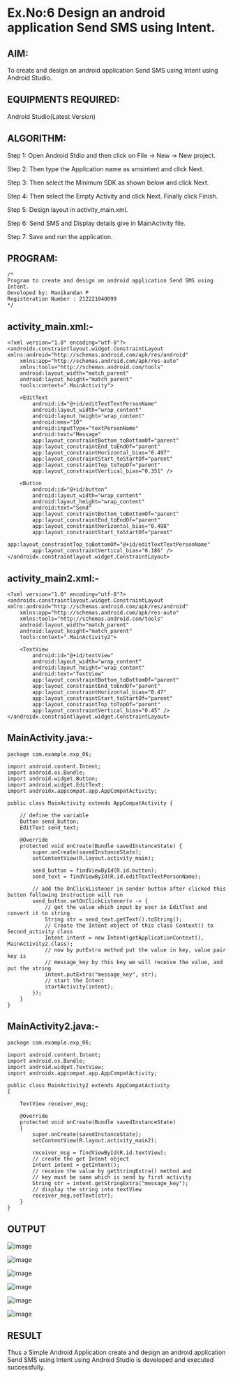 
# Ex.No:6 Design an android application Send SMS using Intent.


## AIM:

To create and design an android application Send SMS using Intent using Android Studio.

## EQUIPMENTS REQUIRED:

Android Studio(Latest Version)

## ALGORITHM:

Step 1: Open Android Stdio and then click on File -> New -> New project.

Step 2: Then type the Application name as smsintent and click Next. 

Step 3: Then select the Minimum SDK as shown below and click Next.

Step 4: Then select the Empty Activity and click Next. Finally click Finish.

Step 5: Design layout in activity_main.xml.

Step 6: Send SMS and Display details give in MainActivity file.

Step 7: Save and run the application.

## PROGRAM:
```
/*
Program to create and design an android application Send SMS using Intent.
Developed by: Manikandan P
Registeration Number : 212221040099
*/
```
## activity_main.xml:-
```
<?xml version="1.0" encoding="utf-8"?>
<androidx.constraintlayout.widget.ConstraintLayout xmlns:android="http://schemas.android.com/apk/res/android"
    xmlns:app="http://schemas.android.com/apk/res-auto"
    xmlns:tools="http://schemas.android.com/tools"
    android:layout_width="match_parent"
    android:layout_height="match_parent"
    tools:context=".MainActivity">

    <EditText
        android:id="@+id/editTextTextPersonName"
        android:layout_width="wrap_content"
        android:layout_height="wrap_content"
        android:ems="10"
        android:inputType="textPersonName"
        android:text="Message"
        app:layout_constraintBottom_toBottomOf="parent"
        app:layout_constraintEnd_toEndOf="parent"
        app:layout_constraintHorizontal_bias="0.497"
        app:layout_constraintStart_toStartOf="parent"
        app:layout_constraintTop_toTopOf="parent"
        app:layout_constraintVertical_bias="0.351" />

    <Button
        android:id="@+id/button"
        android:layout_width="wrap_content"
        android:layout_height="wrap_content"
        android:text="Send"
        app:layout_constraintBottom_toBottomOf="parent"
        app:layout_constraintEnd_toEndOf="parent"
        app:layout_constraintHorizontal_bias="0.498"
        app:layout_constraintStart_toStartOf="parent"
        app:layout_constraintTop_toBottomOf="@+id/editTextTextPersonName"
        app:layout_constraintVertical_bias="0.186" />
</androidx.constraintlayout.widget.ConstraintLayout>
```
## activity_main2.xml:-
```
<?xml version="1.0" encoding="utf-8"?>
<androidx.constraintlayout.widget.ConstraintLayout xmlns:android="http://schemas.android.com/apk/res/android"
    xmlns:app="http://schemas.android.com/apk/res-auto"
    xmlns:tools="http://schemas.android.com/tools"
    android:layout_width="match_parent"
    android:layout_height="match_parent"
    tools:context=".MainActivity2">

    <TextView
        android:id="@+id/textView"
        android:layout_width="wrap_content"
        android:layout_height="wrap_content"
        android:text="TextView"
        app:layout_constraintBottom_toBottomOf="parent"
        app:layout_constraintEnd_toEndOf="parent"
        app:layout_constraintHorizontal_bias="0.47"
        app:layout_constraintStart_toStartOf="parent"
        app:layout_constraintTop_toTopOf="parent"
        app:layout_constraintVertical_bias="0.45" />
</androidx.constraintlayout.widget.ConstraintLayout>
```
## MainActivity.java:-
```
package com.example.exp_06;

import android.content.Intent;
import android.os.Bundle;
import android.widget.Button;
import android.widget.EditText;
import androidx.appcompat.app.AppCompatActivity;

public class MainActivity extends AppCompatActivity {

    // define the variable
    Button send_button;
    EditText send_text;

    @Override
    protected void onCreate(Bundle savedInstanceState) {
        super.onCreate(savedInstanceState);
        setContentView(R.layout.activity_main);

        send_button = findViewById(R.id.button);
        send_text = findViewById(R.id.editTextTextPersonName);

        // add the OnClickListener in sender button after clicked this button following Instruction will run
        send_button.setOnClickListener(v -> {
            // get the value which input by user in EditText and convert it to string
            String str = send_text.getText().toString();
            // Create the Intent object of this class Context() to Second_activity class
            Intent intent = new Intent(getApplicationContext(), MainActivity2.class);
            // now by putExtra method put the value in key, value pair key is
            // message_key by this key we will receive the value, and put the string
            intent.putExtra("message_key", str);
            // start the Intent
            startActivity(intent);
        });
    }
}
```
## MainActivity2.java:-
```
package com.example.exp_06;

import android.content.Intent;
import android.os.Bundle;
import android.widget.TextView;
import androidx.appcompat.app.AppCompatActivity;

public class MainActivity2 extends AppCompatActivity
{

    TextView receiver_msg;

    @Override
    protected void onCreate(Bundle savedInstanceState)
    {
        super.onCreate(savedInstanceState);
        setContentView(R.layout.activity_main2);

        receiver_msg = findViewById(R.id.textView);
        // create the get Intent object
        Intent intent = getIntent();
        // receive the value by getStringExtra() method and
        // key must be same which is send by first activity
        String str = intent.getStringExtra("message_key");
        // display the string into textView
        receiver_msg.setText(str);
    }
}
```
## OUTPUT
![image](https://github.com/ManiKandan228/Mobile-Application-Development/assets/119160414/fcc5d16c-7708-49fc-8e08-9c9605af003f)

![image](https://github.com/ManiKandan228/Mobile-Application-Development/assets/119160414/d45ca995-d873-4ea5-9b54-8254b45431eb)

![image](https://github.com/ManiKandan228/Mobile-Application-Development/assets/119160414/1ab9de6c-a588-400e-aa97-51dd8d8c0025)

![image](https://github.com/ManiKandan228/Mobile-Application-Development/assets/119160414/858c3fd1-2620-407e-bf0a-f70a4091f51f)

![image](https://github.com/ManiKandan228/Mobile-Application-Development/assets/119160414/6c0ed17d-7aef-4586-ae0b-1c646ab4f9b0)

![image](https://github.com/ManiKandan228/Mobile-Application-Development/assets/119160414/f37efb42-57ce-42c0-ac57-dac3233a93ca)

## RESULT
Thus a Simple Android Application create and design an android application Send SMS using Intent using Android Studio is developed and executed successfully.
